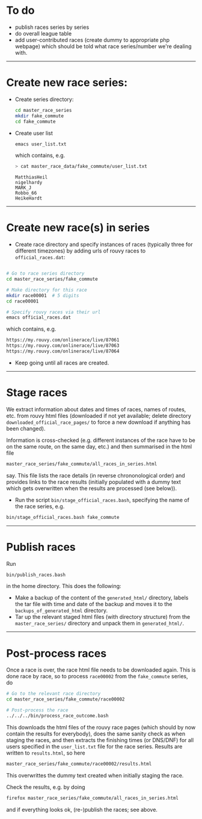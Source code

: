 # To do
- publish races series by series
- do overall league table
- add user-contributed races (create dummy to appropriate php webpage) which should be told what race series/number we're dealing with.

---

# Create new race series:
- Create series directory:
    ```bash
    cd master_race_series  
    mkdir fake_commute
    cd fake_commute
    ```
- Create user list
    ```bash
    emacs user_list.txt
    ``` 
    which contains, e.g.
    ```bash
    > cat master_race_data/fake_commute/user_list.txt
    ```
    ```
    MatthiasHeil
    nigelhardy
    MARK_J
    Robbo_66
    HeikeHardt
    ```

---

# Create new race(s) in series

- Create race directory and specify instances of races (typically three for different timezones) by adding urls of rouvy races to `official_races.dat`:
```bash

# Go to race series directory
cd master_race_series/fake_commute

# Make directory for this race
mkdir race00001  # 5 digits
cd race00001

# Specify rouvy races via their url
emacs official_races.dat
```
which contains, e.g.
```bash
https://my.rouvy.com/onlinerace/live/87061
https://my.rouvy.com/onlinerace/live/87063
https://my.rouvy.com/onlinerace/live/87064
```

- Keep going until all races are created.

---

# Stage races 

We extract information about dates and times of races, names of routes, etc. from rouvy html files (downloaded if not yet available; delete directory  `downloaded_official_race_pages/` to force a new download if anything has been changed).

Information is cross-checked (e.g. different instances of the race have to be on the same route, on the same day, etc.) and then summarised in the html file 
```bash
master_race_series/fake_commute/all_races_in_series.html
```
say. This file lists the race details (in reverse chrononological order) and provides links to the race results (initially populated with a dummy text which gets overwritten when the results are processed (see below)).

- Run the script `bin/stage_official_races.bash`, specifying the name of the race series, e.g.
```bash
bin/stage_official_races.bash fake_commute
``` 
---
# Publish races
Run 
```bash
bin/publish_races.bash
```
in the home directory. This does the following:
- Make a backup of the content of the `generated_html/` directory, labels the tar file with time and date of the backup and moves it to the `backups_of_generated_html` directory.
- Tar up the relevant staged html files (with directory structure) from the `master_race_series/` directory and unpack them in `generated_html/`.

---

# Post-process races

Once a race is over, the race html file needs to be downloaded again. This is done race by race, so to process `race00002` from the `fake_commute` series, do
```bash
# Go to the relevant race directory
cd master_race_series/fake_commute/race00002

# Post-process the race
../../../bin/process_race_outcome.bash
```
This downloads the html files of the rouvy race pages (which should by now contain the results for everybody), does the same sanity check as when staging the races, and then extracts the finishing times (or DNS/DNF) for all users specified in the `user_list.txt` file for the race series. Results are written to `results.html`, so here
```bash
master_race_series/fake_commute/race00002/results.html
```
This overwrittes the dummy text created when initially staging the race.

Check the results, e.g. by doing
```bash
firefox master_race_series/fake_commute/all_races_in_series.html
```
and if everything looks ok, (re-)publish the races; see above.

